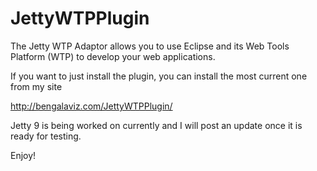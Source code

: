 JettyWTPPlugin
==============

The Jetty WTP Adaptor allows you to use Eclipse and its Web Tools Platform (WTP) to develop your web applications.

If you want to just install the plugin, you can install the most current one from my site

http://bengalaviz.com/JettyWTPPlugin/

Jetty 9 is being worked on currently and I will post an update once it is ready for testing.

Enjoy!

